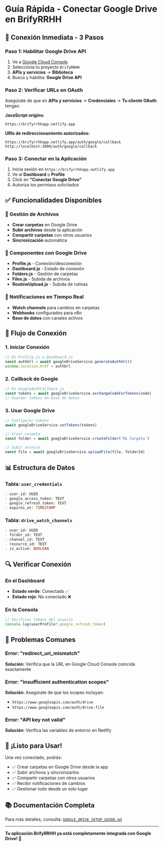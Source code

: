 # Guía Rápida - Conectar Google Drive en BrifyRRHH

## 🚀 Conexión Inmediata - 3 Pasos

### Paso 1: Habilitar Google Drive API
1. Ve a [Google Cloud Console](https://console.cloud.google.com)
2. Selecciona tu proyecto `BrifyRRHH`
3. **APIs y servicios** → **Biblioteca**
4. Busca y habilita: **Google Drive API**

### Paso 2: Verificar URLs en OAuth
Asegúrate de que en **APIs y servicios** → **Credenciales** → **Tu cliente OAuth** tengas:

**JavaScript origins:**
```
https://brifyrrhhapp.netlify.app
```

**URIs de redireccionamiento autorizados:**
```
https://brifyrrhhapp.netlify.app/auth/google/callback
http://localhost:3000/auth/google/callback
```

### Paso 3: Conectar en la Aplicación
1. Inicia sesión en `https://brifyrrhhapp.netlify.app`
2. Ve al **Dashboard** o **Profile**
3. Click en **"Conectar Google Drive"**
4. Autoriza los permisos solicitados

## ✅ Funcionalidades Disponibles

### 📁 Gestión de Archivos
- **Crear carpetas** en Google Drive
- **Subir archivos** desde la aplicación
- **Compartir carpetas** con otros usuarios
- **Sincronización** automática

### 📂 Componentes con Google Drive
- **Profile.js** - Conexión/desconexión
- **Dashboard.js** - Estado de conexión
- **Folders.js** - Gestión de carpetas
- **Files.js** - Subida de archivos
- **RoutineUpload.js** - Subida de rutinas

### 🔔 Notificaciones en Tiempo Real
- **Watch channels** para cambios en carpetas
- **Webhooks** configurados para n8n
- **Base de datos** con canales activos

## 🎯 Flujo de Conexión

### 1. Iniciar Conexión
```javascript
// En Profile.js o Dashboard.js
const authUrl = await googleDriveService.generateAuthUrl()
window.location.href = authUrl
```

### 2. Callback de Google
```javascript
// En GoogleAuthCallback.js
const tokens = await googleDriveService.exchangeCodeForTokens(code)
// Guardar tokens en base de datos
```

### 3. Usar Google Drive
```javascript
// Configurar tokens
await googleDriveService.setTokens(tokens)

// Crear carpeta
const folder = await googleDriveService.createFolder('Mi Carpeta')

// Subir archivo
const file = await googleDriveService.uploadFile(file, folderId)
```

## 📊 Estructura de Datos

### Tabla: `user_credentials`
```sql
- user_id: UUID
- google_access_token: TEXT
- google_refresh_token: TEXT
- expires_at: TIMESTAMP
```

### Tabla: `drive_watch_channels`
```sql
- user_id: UUID
- folder_id: TEXT
- channel_id: TEXT
- resource_id: TEXT
- is_active: BOOLEAN
```

## 🔍 Verificar Conexión

### En el Dashboard
- **Estado verde**: Conectado ✅
- **Estado rojo**: No conectado ❌

### En la Consola
```javascript
// Verificar tokens del usuario
console.log(userProfile?.google_refresh_token)
```

## 🚨 Problemas Comunes

### Error: "redirect_uri_mismatch"
**Solución**: Verifica que la URL en Google Cloud Console coincida exactamente

### Error: "insufficient authentication scopes"
**Solución**: Asegúrate de que los scopes incluyan:
- `https://www.googleapis.com/auth/drive`
- `https://www.googleapis.com/auth/drive.file`

### Error: "API key not valid"
**Solución**: Verifica las variables de entorno en Netlify

## 🎉 ¡Listo para Usar!

Una vez conectado, podrás:
- ✅ Crear carpetas en Google Drive desde la app
- ✅ Subir archivos y sincronizarlos
- ✅ Compartir carpetas con otros usuarios
- ✅ Recibir notificaciones de cambios
- ✅ Gestionar todo desde un solo lugar

## 📚 Documentación Completa
Para más detalles, consulta: [`GOOGLE_DRIVE_SETUP_GUIDE.md`](GOOGLE_DRIVE_SETUP_GUIDE.md)

---

**Tu aplicación BrifyRRHH ya está completamente integrada con Google Drive! 🚀**